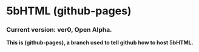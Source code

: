 # 5bHTML (github-pages)
### Current version: **ver0, Open Alpha.**

**This is (github-pages), a branch used to tell github how to host 5bHTML.**